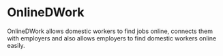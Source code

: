 # OnlineDWork
OnlineDWork allows domestic workers to find jobs online, connects them with employers and also allows employers to find domestic workers online easily.
